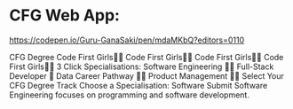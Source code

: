# CFG Web App: 
https://codepen.io/Guru-GanaSaki/pen/mdaMKbQ?editors=0110

CFG Degree
Code First Girls👩‍💻 Code First Girls👩‍💻 Code First Girls👩‍💻 Code First Girls👩‍💻
3
Click
Specialisations:
Software Engineering 👩‍🦱
Full-Stack Developer 👸
Data Career Pathway 👩‍🦰
Product Management 👱‍♀️
Select Your CFG Degree Track
Choose a Specialisation: 
Software
Submit
Software Engineering focuses on programming and software development.
